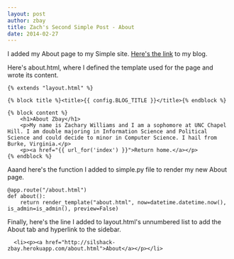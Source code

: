 ```yaml
---
layout: post
author: zbay
title: Zach's Second Simple Post - About
date: 2014-02-27
---
```


I added my About page to my Simple site. [Here's the link](http://silshack-zbay.herokuapp.com/) to my blog.

Here's about.html, where I defined the template used for the page and wrote its content.

```
{% extends "layout.html" %}

{% block title %}<title>{{ config.BLOG_TITLE }}</title>{% endblock %}

{% block content %}
	<h1>About Zbay</h1>
	<p>My name is Zachary Williams and I am a sophomore at UNC Chapel Hill. I am double majoring in Information Science and Political Science and could decide to minor in Computer Science. I hail from Burke, Virginia.</p>
	<p><a href="{{ url_for('index') }}">Return home.</a></p>
{% endblock %}
```

Aaand here's the function I added to simple.py file to render my new About page.

```
@app.route("/about.html")
def about():
    return render_template("about.html", now=datetime.datetime.now(), is_admin=is_admin(), preview=False)
```

Finally, here's the line I added to layout.html's unnumbered list to add the About tab and hyperlink to the sidebar.

```
  <li><p><a href="http://silshack-zbay.herokuapp.com/about.html">About</a></p></li>
```